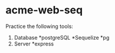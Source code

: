 # acme-web-seq

Practice the following tools:
1. Database
  *postgreSQL
  *Sequelize
  *pg
2. Server
  *express
